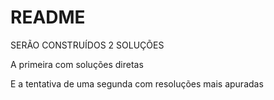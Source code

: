 # README

SERÃO CONSTRUÍDOS 2 SOLUÇÕES

A primeira com soluções diretas

E a tentativa de uma segunda com resoluções mais apuradas